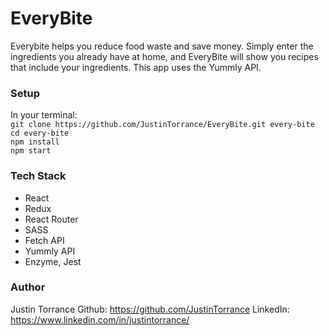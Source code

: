 # EveryBite

Everybite helps you reduce food waste and save money. Simply enter the ingredients you already have at home, and EveryBite will show you recipes that include your ingredients. This app uses the Yummly API. 

### Setup

In your terminal:  
`git clone https://github.com/JustinTorrance/EveryBite.git every-bite`  
`cd every-bite`  
`npm install`  
`npm start`  

### Tech Stack

 - React
 - Redux
 - React Router
 - SASS
 - Fetch API
 - Yummly API
 - Enzyme, Jest

### Author
Justin Torrance
Github: https://github.com/JustinTorrance
LinkedIn: https://www.linkedin.com/in/justintorrance/
